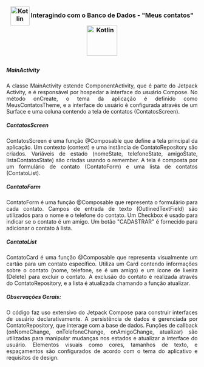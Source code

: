 <html>
<head>  </head>

<body>
  <div>
    <h3 align="center"> 
      <img align="center" alt="Kotlin" height="50" width="50" src="https://cdn.jsdelivr.net/gh/devicons/devicon@latest/icons/androidstudio/androidstudio-original.svg" />
      Interagindo com o Banco de Dados - "Meus contatos"
      <img align="center" alt="Kotlin" height="80" width="80" src="https://cdn.jsdelivr.net/gh/devicons/devicon@latest/icons/kotlin/kotlin-original-wordmark.svg" />
    </h3>
    
##

<div align="justify">

 <h5>MainActivity </h5>
 A classe MainActivity estende ComponentActivity, que é parte do Jetpack Activity, e é responsável por hospedar a interface do usuário Compose.
 No método onCreate, o tema da aplicação é definido como MeusContatosTheme, e a interface do usuário é configurada através de um Surface e uma coluna contendo a tela de contatos (ContatosScreen).
  
 <h5>ContatosScreen</h5>
 ContatosScreen é uma função @Composable que define a tela principal da aplicação.
 Um contexto (context) e uma instância de ContatoRepository são criados.
 Variáveis de estado (nomeState, telefoneState, amigoState, listaContatosState) são criadas usando o remember.
 A tela é composta por um formulário de contato (ContatoForm) e uma lista de contatos (ContatoList).
    
 <h5>ContatoForm</h5>
 ContatoForm é uma função @Composable que representa o formulário para cada contato.
 Campos de entrada de texto (OutlinedTextField) são utilizados para o nome e o telefone do contato.
 Um Checkbox é usado para indicar se o contato é um amigo.
 Um botão "CADASTRAR" é fornecido para adicionar o contato à lista.
    
 <h5>ContatoList</h5>
 ContatoCard é uma função @Composable que representa visualmente um cartão para um contato específico.
 Utiliza um Card contendo informações sobre o contato (nome, telefone, se é um amigo) e um ícone de lixeira (Delete) para excluir o contato.
 A exclusão do contato é realizada através do ContatoRepository, e a lista é atualizada chamando a função atualizar.
    
 <h5>Observações Gerais:</h5>
 O código faz uso extensivo do Jetpack Compose para construir interfaces de usuário declarativamente.
 A persistência de dados é gerenciada por ContatoRepository, que interage com a base de dados.
 Funções de callback (onNomeChange, onTelefoneChange, onAmigoChange, atualizar) são utilizadas para manipular mudanças nos estados e atualizar a interface do usuário.
 Elementos visuais como cores, tamanhos de texto, e espaçamentos são configurados de acordo com o tema do aplicativo e requisitos de design.
 
 </div>
 


</body>
</html>

